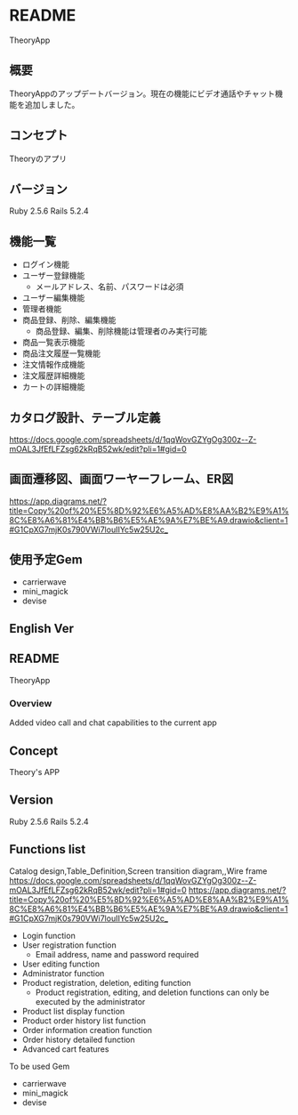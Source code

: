 # README

TheoryApp

## 概要
TheoryAppのアップデートバージョン。現在の機能にビデオ通話やチャット機能を追加しました。

## コンセプト

Theoryのアプリ

## バージョン

Ruby 2.5.6 Rails 5.2.4

## 機能一覧

* ログイン機能
* ユーザー登録機能
    * メールアドレス、名前、パスワードは必須
* ユーザー編集機能
* 管理者機能
* 商品登録、削除、編集機能
    * 商品登録、編集、削除機能は管理者のみ実行可能
* 商品一覧表示機能
* 商品注文履歴一覧機能
* 注文情報作成機能
* 注文履歴詳細機能
* カートの詳細機能

## カタログ設計、テーブル定義

<https://docs.google.com/spreadsheets/d/1qqWovGZYgOg300z--Z-mOAL3JfEfLFZsg62kRqB52wk/edit?pli=1#gid=0>


## 画面遷移図、画面ワーヤーフレーム、ER図

<https://app.diagrams.net/?title=Copy%20of%20%E5%8D%92%E6%A5%AD%E8%AA%B2%E9%A1%8C%E8%A6%81%E4%BB%B6%E5%AE%9A%E7%BE%A9.drawio&client=1#G1CpXG7mjK0s790VWi7louIIYc5w25U2c_>



## 使用予定Gem

* carrierwave
* mini_magick
* devise

## English Ver

## README

TheoryApp

### Overview

Added video call and chat capabilities to the current app

## Concept
Theory's APP

## Version

Ruby 2.5.6 Rails 5.2.4

## Functions list

Catalog design,Table_Definition,Screen transition diagram,,Wire frame
<https://docs.google.com/spreadsheets/d/1qqWovGZYgOg300z--Z-mOAL3JfEfLFZsg62kRqB52wk/edit?pli=1#gid=0>
<https://app.diagrams.net/?title=Copy%20of%20%E5%8D%92%E6%A5%AD%E8%AA%B2%E9%A1%8C%E8%A6%81%E4%BB%B6%E5%AE%9A%E7%BE%A9.drawio&client=1#G1CpXG7mjK0s790VWi7louIIYc5w25U2c_>


* Login function
* User registration function
    * Email address, name and password required
* User editing function
* Administrator function
* Product registration, deletion, editing function
    * Product registration, editing, and deletion functions can only be executed by the administrator
* Product list display function
* Product order history list function
* Order information creation function
* Order history detailed function
* Advanced cart features

To be used Gem

* carrierwave
* mini_magick
* devise
